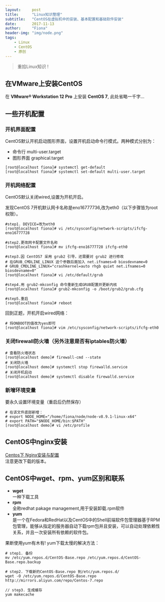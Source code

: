 ```yaml
---
layout:     post
title:      "Linux知识整理"
subtitle:   "CentOS在虚拟机中的安装、基本配置和基础软件安装"
date:       2017-11-13
author:     "Fiona"
header-img: "img/node.png"
tags:
    - Linux
    - CentOS
    - 原创
---
```


> 重拾Linux知识 !

## 在VMware上安装CentOS

在 **VMware® Workstation 12 Pro** 上安装 **CentOS 7**, 此处省略一千字...

## 一些开机配置

### 开机界面配置

CentOS默认开机启动图形界面，设置开机启动命令行模式。两种模式分别为：
- 命令行 multi-user.target
- 图形界面 graphical.target

```shell
[root@localhost fiona]# systemctl get-default
[root@localhost fiona]# systemctl set-default multi-user.target
```

### 开机网络配置

CentOS默认关闭wired,设置为开机开启。  

发现CentOS 7开机默认网卡名称是eno16777736,改为eth0（以下步骤皆为root权限）。
```shell
#step1. DEVICE=改为eth0
[root@localhost fiona]# vi /etc/sysconfig/network-scripts/ifcfg-eno16777728

#step2.更改网卡配置文件名称
[root@localhost fiona]# mv ifcfg-eno16777728 ifcfg-eth0

#step3.因 CentOS7 采用 grub2 引导，还需要对 grub2 进行修改
# 在GRUB_CMDLINE_LINUX 这个参数后面加入 net.ifnames=0 biosdevname=0
# GRUB_CMDLINE_LINUX="crashkernel=auto rhgb quiet net.ifnames=0 biosdevname=0"
[root@localhost fiona]# vi /etc/default/grub

#step4.用 grub2-mkconfig 命令重新生成GRUB配置并更新内核
[root@localhost fiona]# grub2-mkconfig -o /boot/grub2/grub.cfg

#step5.重启
[root@localhost fiona]# reboot
```

回到正题，开机开启wired网络：
```shell
# 将ONBOOT的值改为yes即可
[root@localhost fiona]# vim /etc/sysconfig/network-scripts/ifcfg-eth0 
```

### 关闭firewall防火墙（另外注意是否有iptables防火墙）
```shell
# 查看防火墙状态
[root@localhost demo]# firewall-cmd --state
# 关闭防火墙
[root@localhost demo]# systemctl stop firewalld.service
# 关闭开机启动
[root@localhost demo]# systemctl disable firewalld.service
```

### 新增环境变量
要永久设置环境变量（重启后仍然保存）
```shell
# 在该文件底部新增：
# export NODE_HOME="/home/fiona/node/node-v8.9.1-linux-x64"
# export PATH="$NODE_HOME/bin:$PATH"
[root@localhost demo]# vi /etc/profile
```

## CentOS中nginx安装
  [Centos下 Nginx安装与配置](http://www.jianshu.com/p/d5114a2a2052)  
  注意更改下载的版本。

## CentOS中wget、rpm、yum区别和联系
- **wget**  
  一种下载工具
- **rpm**  
  全称redhat pakage management,用于安装卸载.rpm软件
- **yum**  
  是一个在Fedora和RedHat以及CentOS中的Shell前端软件包管理器基于RPM包管理，能够从指定的服务器自动下载rpm包并且安装，可以自动处理依赖性关系，并且一次安装所有依赖的软件包。

果断使用yum有木有! yum下载太慢的解决方法：
```shell
# step1. 备份
mv /etc/yum.repos.d/CentOS-Base.repo /etc/yum.repos.d/CentOS-Base.repo.backup

# step2. 下载新的CentOS-Base.repo 到/etc/yum.repos.d/
wget -O /etc/yum.repos.d/CentOS-Base.repo http://mirrors.aliyun.com/repo/Centos-7.repo

// step3. 生成缓存
yum makecache
```
